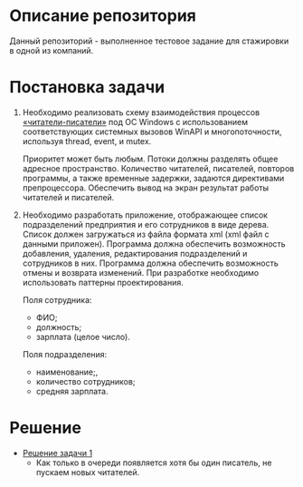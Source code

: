 # Описание репозитория
Данный репозиторий - выполненное тестовое задание для стажировки в одной из компаний. 
# Постановка задачи
1) Необходимо реализовать схему взаимодействия процессов [«читатели-писатели»](https://ru.wikipedia.org/wiki/%D0%97%D0%B0%D0%B4%D0%B0%D1%87%D0%B0_%D0%BE_%D1%87%D0%B8%D1%82%D0%B0%D1%82%D0%B5%D0%BB%D1%8F%D1%85-%D0%BF%D0%B8%D1%81%D0%B0%D1%82%D0%B5%D0%BB%D1%8F%D1%85) под ОС Windows с использованием соответствующих системных вызовов WinAPI и многопоточности, используя thread, event, и mutex. 

    Приоритет может быть любым. Потоки должны разделять общее адресное пространство. Количество читателей, писателей, повторов программы, а также временные задержки, задаются директивами препроцессора. Обеспечить вывод на экран результат работы читателей и писателей.
2) Необходимо разработать приложение, отображающее список
подразделений предприятия и его сотрудников в виде дерева. Список должен загружаться из файла формата xml (xml файл с данными приложен). Программа должна обеспечить возможность добавления, удаления, редактирования подразделений и сотрудников в них. Программа должна обеспечить возможность отмены и возврата изменений. При разработке необходимо использовать паттерны проектирования.

    Поля сотрудника:
    - ФИО;
    - должность;
    - зарплата (целое число).

    Поля подразделения:
    - наименование;,
    - количество сотрудников;
    - средняя зарплата.

# Решение
- [Решение задачи 1](task_1/task_1.cpp)
  - Как только в очереди появляется хотя бы один писатель, не пускаем новых читателей.